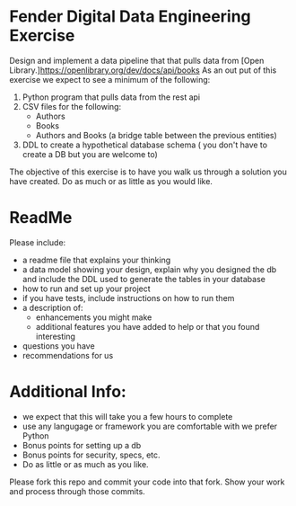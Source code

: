 # Fender Digital Data Engineering Exercise

Design and implement a data pipeline that that pulls data from [Open Library.]https://openlibrary.org/dev/docs/api/books As an out put of this exercise we expect to see a minimum of the following:

1. Python program that pulls data from the rest api
2. CSV files for the following:
	* Authors
	* Books
	* Authors and Books (a bridge table between the previous entities)
3. DDL to create a hypothetical database schema ( you don't have to create a DB but you are welcome to)

The objective of this exercise is to have you walk us through a solution you have created. Do as much or as little as you would like.


# ReadMe
Please include:
* a readme file that explains your thinking
* a data model showing your design, explain why you designed the db and include the DDL used to generate the tables in your database
* how to run and set up your project
* if you have tests, include instructions on how to run them
* a description of:
	* enhancements you might make
	* additional features you have added to help or that you found interesting
* questions you have
* recommendations for us


# Additional Info:
* we expect that this will take you a few hours to complete
* use any langugage or framework you are comfortable with we prefer Python
* Bonus points for setting up a db
* Bonus points for security, specs, etc.
* Do as little or as much as you like.

Please fork this repo and commit your code into that fork. Show your work and process through those commits.





